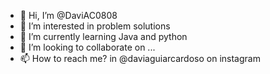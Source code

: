 - 👋 Hi, I’m @DaviAC0808
- 👀 I’m interested in problem solutions
- 🌱 I’m currently learning Java and python
- 💞️ I’m looking to collaborate on ...
- 📫 How to reach me? in @daviaguiarcardoso on instagram

<!---
DaviAC0808/DaviAC0808 is a ✨ special ✨ repository because its `README.md` (this file) appears on your GitHub profile.
You can click the Preview link to take a look at your changes.
--->
